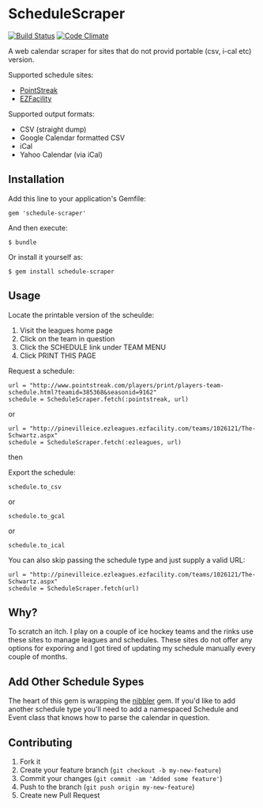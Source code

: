 # ScheduleScraper

[![Build Status](https://secure.travis-ci.org/johnallen3d/schedule-scrape.png?branch=master)](http://travis-ci.org/johnallen3d/schedule-scrape)
[![Code Climate](https://codeclimate.com/badge.png)](https://codeclimate.com/github/johnallen3d/schedule-scrape)

A web calendar scraper for sites that do not provid portable (csv, i-cal etc) version.

Supported schedule sites:

* [PointStreak](http://pointstreak.com)
* [EZFacility](http://www.ezfacility.com/)

Supported output formats:

* CSV (straight dump)
* Google Calendar formatted CSV
* iCal
* Yahoo Calendar (via iCal)

## Installation

Add this line to your application's Gemfile:

    gem 'schedule-scraper'

And then execute:

    $ bundle

Or install it yourself as:

    $ gem install schedule-scraper

## Usage

Locate the printable version of the scheulde:

1. Visit the leagues home page
2. Click on the team in question
3. Click the SCHEDULE link under TEAM MENU
4. Click PRINT THIS PAGE

Request a schedule:

    url = "http://www.pointstreak.com/players/print/players-team-schedule.html?teamid=385368&seasonid=9162"
	schedule = ScheduleScraper.fetch(:pointstreak, url)
    
or

	url = "http://pinevilleice.ezleagues.ezfacility.com/teams/1026121/The-Schwartz.aspx"
	schedule = ScheduleScraper.fetch(:ezleagues, url)

then


Export the schedule:

    schedule.to_csv

or

    schedule.to_gcal

or

    schedule.to_ical

You can also skip passing the schedule type and just supply a valid URL:

	url = "http://pinevilleice.ezleagues.ezfacility.com/teams/1026121/The-Schwartz.aspx"
	schedule = ScheduleScraper.fetch(url)

## Why?

To scratch an itch.  I play on a couple of ice hockey teams and the rinks use these sites to manage leagues and schedules.  These sites do not offer any options for exporing and I got tired of updating my schedule manually every couple of months.

## Add Other Schedule Sypes

The heart of this gem is wrapping the [nibbler](https://github.com/mislav/nibbler) gem.  If you'd like to add another schedule type you'll need to add a namespaced Schedule and Event class that knows how to parse the calendar in question.

## Contributing

1. Fork it
2. Create your feature branch (`git checkout -b my-new-feature`)
3. Commit your changes (`git commit -am 'Added some feature'`)
4. Push to the branch (`git push origin my-new-feature`)
5. Create new Pull Request
